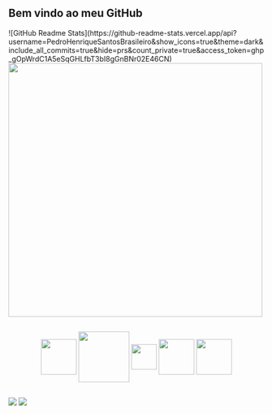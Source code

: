 ## Bem vindo ao meu GitHub


<div>
![GitHub Readme Stats](https://github-readme-stats.vercel.app/api?username=PedroHenriqueSantosBrasileiro&show_icons=true&theme=dark&include_all_commits=true&hide=prs&count_private=true&access_token=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)
<img src="https://github-readme-stats.vercel.app/api/top-langs/?username=PedroHenriqueSantosBrasileiro&layout=compact&theme=dark" width="500">
</div>

##

<div align="center">
        <img src="https://cdn.jsdelivr.net/gh/devicons/devicon/icons/java/java-original.svg" align="center" widht="70px" height="70px"/>
        <img src="https://cdn.jsdelivr.net/gh/devicons/devicon/icons/mysql/mysql-original-wordmark.svg" align="center" widht="100px" height="100px" />
        <img src="https://cdn.jsdelivr.net/gh/devicons/devicon/icons/spring/spring-original.svg" align="center" widht="50px" height="50px" />
        <img src="https://cdn.jsdelivr.net/gh/devicons/devicon/icons/html5/html5-original-wordmark.svg" align="center" widht="70px" height="70px"  />
        <img src="https://cdn.jsdelivr.net/gh/devicons/devicon/icons/css3/css3-original-wordmark.svg"  align="center" widht="70px" height="70px" />
</div>

##

<a href="https://www.linkedin.com/in/pedro-henrique-santos-brasileiro-575a5a16b/"><img src="https://img.shields.io/badge/LinkedIn-0077B5?style=for-the-badge&logo=linkedin&logoColor=white"></a>
<a href="mailto:psantosbrasileiro1@gmail.com"><img src="https://img.shields.io/badge/Gmail-D14836?style=for-the-badge&logo=gmail&logoColor=white"></a>

	








